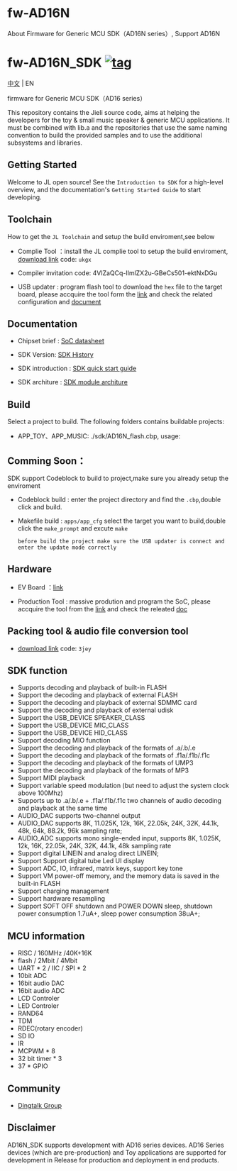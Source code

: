 # fw-AD16N
About Firmware for Generic MCU SDK（AD16N series）, Support AD16N

[tag download]:https://github.com/Jieli-Tech/fw-AD16N/tags
[tag_badgen]:https://img.shields.io/github/v/tag/Jieli-Tech/fw-AD16N?style=plastic&labelColor=ffffff&color=informational&label=Tag&

# fw-AD16N_SDK   [![tag][tag_badgen]][tag download]

[中文](./README.md) | EN

firmware for Generic MCU SDK（AD16 series）

This repository contains the Jieli source code, aims at helping the developers for the toy & small music speaker & generic MCU applications.
It must be combined with lib.a and the repositories that use the same
naming convention to build the provided samples and to use the additional
subsystems and libraries.

Getting Started
------------

Welcome to JL open source! See the `Introduction to SDK` for a high-level overview,
and the documentation's `Getting Started Guide` to start developing.

Toolchain
------------

How to get the `JL Toolchain` and setup the build enviroment,see below

* Complie Tool ：install the JL complie tool to setup the build enviroment, [download link](https://pan.baidu.com/s/1f5pK7ZaBNnvbflD-7R22zA) code: `ukgx`
* Compiler invitation code: 4VlZaQCq-lImlZX2u-GBeCs501-ektNxDGu

* USB updater : program flash tool to download the `hex` file to the target board, please accquire the tool form the [link](https://item.taobao.com/item.htm?spm=a1z10.1-c-s.w4004-22883854875.5.504d246bXKwyeH&id=620295020803) and check the related configuration and [document](.doc/stuff/ISD_CONFIG.INI配置文件说明.pdf)


Documentation
------------

* Chipset brief : [SoC datasheet](./doc)

* SDK Version: [SDK History](doc/AD16N_FLASH_SDK_发布版本信息.pdf)

* SDK introduction : [SDK quick start guide](./doc/AD16N_SDK手册_V1.1.pdf)

* SDK architure : [SDK module architure ](./doc/architure)

Build
-------------
Select a project to build. The following folders contains buildable projects:

* APP_TOY、APP_MUSIC: ./sdk/AD16N_flash.cbp, usage: 
 


Comming Soon：
-------------

SDK support Codeblock to build to project,make sure you already setup the enviroment

* Codeblock build : enter the project directory and find the `.cbp`,double click and build.

* Makefile build : `apps/app_cfg` select the target you want to build,double click the `make_prompt` and excute `make`

  `before build the project make sure the USB updater is connect and enter the update mode correctly`


Hardware
-------------

* EV Board ：[link](https://item.taobao.com/item.htm?spm=a230r.1.14.16.3515573bt22ZGR&id=696613076397&ns=1&abbucket=17#detail)

* Production Tool : massive prodution and program the SoC, please accquire the tool from the [link](https://item.taobao.com/item.htm?spm=a1z10.1-c-s.w4004-22883854875.8.504d246bXKwyeH&id=620941819219) and check the releated [doc](./doc/stuff/烧写器使用说明文档.pdf)

Packing tool & audio file conversion tool
-------------

* [download link](https://pan.baidu.com/s/1ajzBF4BFeiRFpDF558ER9w#list/path=%2F) code: `3jey`
  
SDK function
-------------
* Supports decoding and playback of built-in FLASH
* Support the decoding and playback of external FLASH
* Support the decoding and playback of external SDMMC card
* Support the decoding and playback of external udisk
* Support the USB_DEVICE SPEAKER_CLASS
* Support the USB_DEVICE MIC_CLASS
* Support the USB_DEVICE HID_CLASS
* Support decoding MIO function
* Support the decoding and playback of the formats of .a/.b/.e
* Support the decoding and playback of the formats of .f1a/.f1b/.f1c
* Support the decoding and playback of the formats of UMP3
* Support the decoding and playback of the formats of MP3
* Support MIDI playback
* Support variable speed modulation (but need to adjust the system clock above 100Mhz)
* Supports up to .a/.b/.e + .f1a/.f1b/.f1c two channels of audio decoding and playback at the same time
* AUDIO_DAC supports two-channel output
* AUDIO_DAC supports 8K, 11.025K, 12k, 16K, 22.05k, 24K, 32K, 44.1k, 48k, 64k, 88.2k, 96k sampling rate;
* AUDIO_ADC supports mono single-ended input, supports 8K, 1.025K, 12k, 16K, 22.05k, 24K, 32K, 44.1k, 48k sampling rate
* Support digital LINEIN and analog direct LINEIN;
* Support Support digital tube Led UI display
* Support ADC, IO, infrared, matrix keys, support key tone
* Support VM power-off memory, and the memory data is saved in the built-in FLASH
* Support charging management
* Support hardware resampling
* Support SOFT OFF shutdown and POWER DOWN sleep, shutdown power consumption 1.7uA+, sleep power consumption 38uA+;
  
MCU information
-------------
* RISC / 160MHz /40K+16K
* flash / 2Mbit / 4Mbit
* UART * 2 / IIC / SPI * 2
* 10bit ADC
* 16bit audio DAC
* 16bit audio ADC
* LCD Controler
* LED Controler
* RAND64
* TDM
* RDEC(rotary encoder)
* SD IO
* IR
* MCPWM * 8
* 32 bit timer * 3
* 37 * GPIO

Community
--------------

* [Dingtalk Group](./doc/stuff/dingtalk.jpg)

Disclaimer
------------

AD16N_SDK supports development with AD16 series devices.
AD16 Series devices (which are pre-production) and Toy applications are supported for development in Release for production and deployment in end products.
